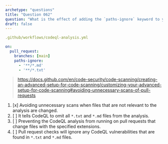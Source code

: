 ```yaml
---
archetype: "questions"
title: "Question 062"
question: "What is the effect of adding the `paths-ignore` keyword to your code scanning GitHub Actions workflow?"
draft: false
---
```



```yaml
.github/workflows/codeql-analysis.yml

on:
  pull_request:
    branches: [main]
    paths-ignore:
      - '**/*.md'
      - '**/*.txt'

```
> https://docs.github.com/en/code-security/code-scanning/creating-an-advanced-setup-for-code-scanning/customizing-your-advanced-setup-for-code-scanning#avoiding-unnecessary-scans-of-pull-requests
1. [x] Avoiding unnecessary scans when files that are not relevant to the analysis are changed.
1. [ ] It tells CodeQL to omit all `*.txt` and `*.md` files from the analysis. 
1. [ ] Preventing the CodeQL analysis from running on pull requests that change files with the specified extensions.
1. [ ] Pull request checks will ignore any CodeQL vulnerabilities that are found in `*.txt` and `*.md` files.
